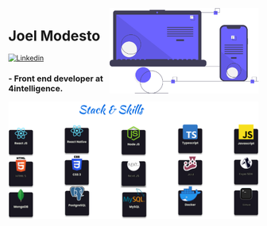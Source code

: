 <img align="right" src="https://github.com/joelmss93/joelmss93/blob/main/images/ilustration.svg" width="300">


# Joel Modesto

[![Linkedin](https://img.shields.io/badge/-LinkedIn-blue?style=flat-square&logo=Linkedin&logoColor=white&link=https://www.linkedin.com/in/joel-modesto/)](https://www.linkedin.com/in/joel-modesto/)
### - Front end developer at 4intelligence.

<img align="center" src="https://github.com/joelmss93/joelmss93/blob/main/images/Skills.svg" width="800">